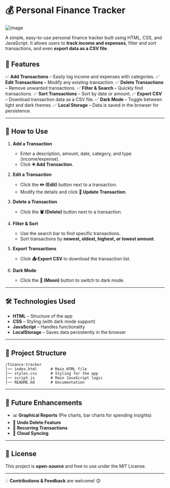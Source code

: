 # 💰 Personal Finance Tracker
![image](https://github.com/user-attachments/assets/fc98f159-db78-466d-a8e5-d1b1a3c234ae)

A simple, easy-to-use personal finance tracker built using HTML, CSS, and JavaScript. It allows users to **track income and expenses**, filter and sort transactions, and even **export data as a CSV file**.

## 🚀 Features

✅ **Add Transactions** – Easily log income and expenses with categories.
✅ **Edit Transactions** – Modify any existing transaction.
✅ **Delete Transactions** – Remove unwanted transactions.
✅ **Filter & Search** – Quickly find transactions.
✅ **Sort Transactions** – Sort by date or amount.
✅ **Export CSV** – Download transaction data as a CSV file.
✅ **Dark Mode** – Toggle between light and dark themes.
✅ **Local Storage** – Data is saved in the browser for persistence.

---

## 📜 How to Use

1. **Add a Transaction**
   - Enter a description, amount, date, category, and type (income/expense).
   - Click **➕ Add Transaction**.

2. **Edit a Transaction**
   - Click the **✏️ (Edit)** button next to a transaction.
   - Modify the details and click **🔄 Update Transaction**.

3. **Delete a Transaction**
   - Click the **🗑 (Delete)** button next to a transaction.

4. **Filter & Sort**
   - Use the search bar to find specific transactions.
   - Sort transactions by **newest, oldest, highest, or lowest amount**.

5. **Export Transactions**
   - Click **📤 Export CSV** to download the transaction list.

6. **Dark Mode**
   - Click the **🌙 (Moon)** button to switch to dark mode.

---

## 🛠️ Technologies Used

- **HTML** – Structure of the app
- **CSS** – Styling (with dark mode support)
- **JavaScript** – Handles functionality
- **LocalStorage** – Saves data persistently in the browser

---

## 📂 Project Structure
```
/finance-tracker
│── index.html      # Main HTML file
│── styles.css      # Styling for the app
│── script.js       # Main JavaScript logic
│── README.md       # Documentation
```

---

## 🌟 Future Enhancements

- 📊 **Graphical Reports** (Pie charts, bar charts for spending insights)
- 🔄 **Undo Delete Feature**
- 📅 **Recurring Transactions**
- 🔗 **Cloud Syncing**

---

## 📝 License
This project is **open-source** and free to use under the MIT License.

---

💡 **Contributions & Feedback** are welcome! 😊


